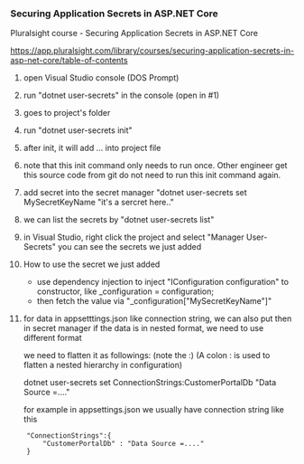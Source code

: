### Securing Application Secrets in ASP.NET Core

Pluralsight course - Securing Application Secrets in ASP.NET Core

https://app.pluralsight.com/library/courses/securing-application-secrets-in-asp-net-core/table-of-contents

1. open Visual Studio console (DOS Prompt)
2. run "dotnet user-secrets" in the console (open in #1)
3. goes to project's folder
4. run "dotnet user-secrets init"
5. after init, it will add <UserSecretId>...</UserSecretId> into project file
6. note that this init command only needs to run once. Other engineer get this source
	code from git do not need to run this init command again.
7. add secret into the secret manager
	"dotnet user-secrets set MySecretKeyName "it's a sercret here.."
8. we can list the secrets by "dotnet user-secrets list"
9. in Visual Studio, right click the project and select "Manager User-Secrets"
	you can see the secrets we just added

10. How to use the secret we just added
	- use dependency injection to inject "IConfiguration configuration" to constructor, like _configuration = configuration;
	- then fetch the value via "_configuration["MySecretKeyName"]"

11. for data in appsetttings.json like connection string, we can also put then in secret manager
	if the data is in nested format, we need to use different format

	we need to flatten it as followings: (note the :)
        (A colon : is used to flatten a nested hierarchy in configuration)

	dotnet user-secrets set ConnectionStrings:CustomerPortalDb "Data Source =...."

	for example in appsettings.json we usually have connection string like this

```
	"ConnectionStrings":{
		"CustomerPortalDb" : "Data Source =...."
	}
```

	
